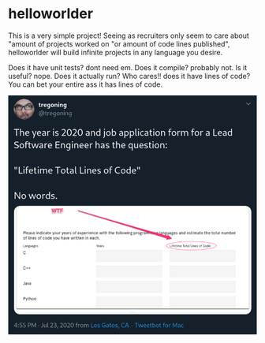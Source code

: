 # helloworlder

This is a very simple project! Seeing as recruiters only seem to care
about "amount of projects worked on "or amount of code lines published",
helloworlder will build infinite projects in any language you desire.

Does it have unit tests? dont need em. Does it compile? probably not. 
Is it useful? nope. Does it actually run? Who cares!! does it have lines of
code? You can bet your entire ass it has lines of code.

![tweet Screenshot](/data/tweet.png?raw=true)

